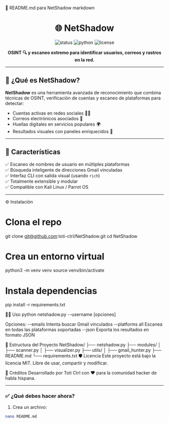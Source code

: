 📄 README.md para NetShadow
markdown
<h1 align="center">🌐 NetShadow</h1>
<p align="center">
  <img src="https://img.shields.io/badge/status-active-brightgreen" alt="status">
  <img src="https://img.shields.io/badge/python-3.10+-blue" alt="python">
  <img src="https://img.shields.io/badge/license-MIT-yellow" alt="license">
</p>

<p align="center"><b>OSINT 🔍 y escaneo extremo para identificar usuarios, correos y rastros en la red.</b></p>

---

## 🚀 ¿Qué es NetShadow?

**NetShadow** es una herramienta avanzada de reconocimiento que combina técnicas de OSINT, verificación de cuentas y escaneo de plataformas para detectar:

- Cuentas activas en redes sociales 🕵️‍♂️  
- Correos electrónicos asociados 📧  
- Huellas digitales en servicios populares 🌍  
- Resultados visuales con paneles enriquecidos 🎨

---

## 🧪 Características

✅ Escaneo de nombres de usuario en múltiples plataformas  
✅ Búsqueda inteligente de direcciones Gmail vinculadas  
✅ Interfaz CLI con salida visual (usando `rich`)  
✅ Totalmente extensible y modular  
✅ Compatible con Kali Linux / Parrot OS

---

⚙️ Instalación
# Clona el repo
git clone git@github.com:toti-ctrl/NetShadow.git
cd NetShadow

# Crea un entorno virtual
python3 -m venv venv
source venv/bin/activate

# Instala dependencias
pip install -r requirements.txt

🧑‍💻 Uso
python netshadow.py --username <usuario> [opciones]

Opciones:
  --emails           Intenta buscar Gmail vinculados
  --platforms all    Escanea en todas las plataformas soportadas
  --json             Exporta los resultados en formato JSON

📂 Estructura del Proyecto
NetShadow/
├── netshadow.py
├── modules/
│   ├── scanner.py
│   ├── visualizer.py
├── utils/
│   ├── gmail_hunter.py
├── README.md
└── requirements.txt
🛡️ Licencia
Este proyecto está bajo la licencia MIT. Libre de usar, compartir y modificar.

🤝 Créditos
Desarrollado por Toti Ctrl con ❤️ para la comunidad hacker de habla hispana.

---

### ✅ ¿Qué debes hacer ahora?

1. Crea un archivo:

```bash
nano README.md
